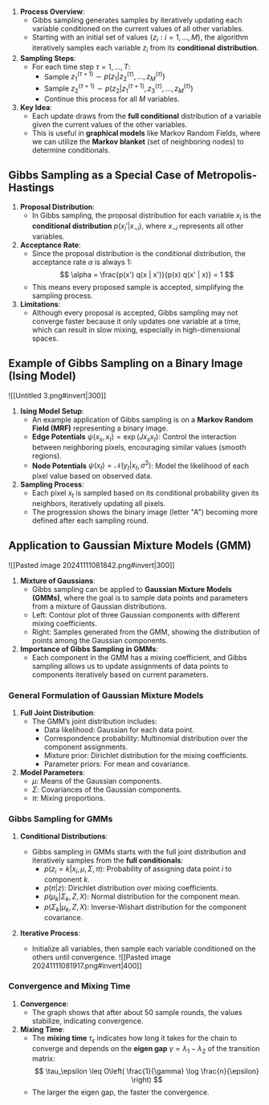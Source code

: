 1. **Process Overview**:
   - Gibbs sampling generates samples by iteratively updating each variable conditioned on the current values of all other variables.
   - Starting with an initial set of values $\{z_i : i = 1, \dots, M\}$, the algorithm iteratively samples each variable $z_i$ from its **conditional distribution**.
2. **Sampling Steps**:
   - For each time step $\tau = 1, \dots, T$:
     - Sample $z_1^{(\tau+1)} \sim p(z_1 | z_2^{(\tau)}, \dots, z_M^{(\tau)})$
     - Sample $z_2^{(\tau+1)} \sim p(z_2 | z_1^{(\tau+1)}, z_3^{(\tau)}, \dots, z_M^{(\tau)})$
     - Continue this process for all $M$ variables.
3. **Key Idea**:
   - Each update draws from the **full conditional** distribution of a variable given the current values of the other variables.
   - This is useful in **graphical models** like Markov Random Fields, where we can utilize the **Markov blanket** (set of neighboring nodes) to determine conditionals.

## Gibbs Sampling as a Special Case of Metropolis-Hastings
1. **Proposal Distribution**:
   - In Gibbs sampling, the proposal distribution for each variable $x_i$ is the **conditional distribution** $p(x_i' | x_{\neg i})$, where $x_{\neg i}$ represents all other variables.
2. **Acceptance Rate**:
   - Since the proposal distribution is the conditional distribution, the acceptance rate $\alpha$ is always 1:
     $$
     \alpha = \frac{p(x') q(x | x')}{p(x) q(x' | x)} = 1
     $$
   - This means every proposed sample is accepted, simplifying the sampling process.
3. **Limitations**:
   - Although every proposal is accepted, Gibbs sampling may not converge faster because it only updates one variable at a time, which can result in slow mixing, especially in high-dimensional spaces.
## Example of Gibbs Sampling on a Binary Image (Ising Model)
![[Untitled 3.png#invert|300]]
1. **Ising Model Setup**:
   - An example application of Gibbs sampling is on a **Markov Random Field (MRF)** representing a binary image.
   - **Edge Potentials** $\psi(x_s, x_t) = \exp(J x_s x_t)$: Control the interaction between neighboring pixels, encouraging similar values (smooth regions).
   - **Node Potentials** $\psi(x_t) = \mathcal{N}(y_t | x_t, \sigma^2)$: Model the likelihood of each pixel value based on observed data.
2. **Sampling Process**:
   - Each pixel $x_t$ is sampled based on its conditional probability given its neighbors, iteratively updating all pixels.
   - The progression shows the binary image (letter "A") becoming more defined after each sampling round.
## Application to Gaussian Mixture Models (GMM)
![[Pasted image 20241111081842.png#invert|300]]
1. **Mixture of Gaussians**:
   - Gibbs sampling can be applied to **Gaussian Mixture Models (GMMs)**, where the goal is to sample data points and parameters from a mixture of Gaussian distributions.
   - Left: Contour plot of three Gaussian components with different mixing coefficients.
   - Right: Samples generated from the GMM, showing the distribution of points among the Gaussian components.
2. **Importance of Gibbs Sampling in GMMs**:
   - Each component in the GMM has a mixing coefficient, and Gibbs sampling allows us to update assignments of data points to components iteratively based on current parameters.
### General Formulation of Gaussian Mixture Models
1. **Full Joint Distribution**:
   - The GMM’s joint distribution includes:
     - Data likelihood: Gaussian for each data point.
     - Correspondence probability: Multinomial distribution over the component assignments.
     - Mixture prior: Dirichlet distribution for the mixing coefficients.
     - Parameter priors: For mean and covariance.
2. **Model Parameters**:
   - $\mu$: Means of the Gaussian components.
   - $\Sigma$: Covariances of the Gaussian components.
   - $\pi$: Mixing proportions.
### Gibbs Sampling for GMMs
1. **Conditional Distributions**:
   - Gibbs sampling in GMMs starts with the full joint distribution and iteratively samples from the **full conditionals**:
     - $p(z_i = k | x_i, \mu, \Sigma, \pi)$: Probability of assigning data point $i$ to component $k$.
     - $p(\pi | z)$: Dirichlet distribution over mixing coefficients.
     - $p(\mu_k | \Sigma_k, Z, X)$: Normal distribution for the component mean.
     - $p(\Sigma_k | \mu_k, Z, X)$: Inverse-Wishart distribution for the component covariance.

2. **Iterative Process**:
   - Initialize all variables, then sample each variable conditioned on the others until convergence.
![[Pasted image 20241111081917.png#invert|400]]
### Convergence and Mixing Time
1. **Convergence**:
   - The graph shows that after about 50 sample rounds, the values stabilize, indicating convergence.
2. **Mixing Time**:
   - The **mixing time** $\tau_\epsilon$ indicates how long it takes for the chain to converge and depends on the **eigen gap** $\gamma = \lambda_1 - \lambda_2$ of the transition matrix:
     $$
     \tau_\epsilon \leq O\left( \frac{1}{\gamma} \log \frac{n}{\epsilon} \right)
     $$
   - The larger the eigen gap, the faster the convergence.
